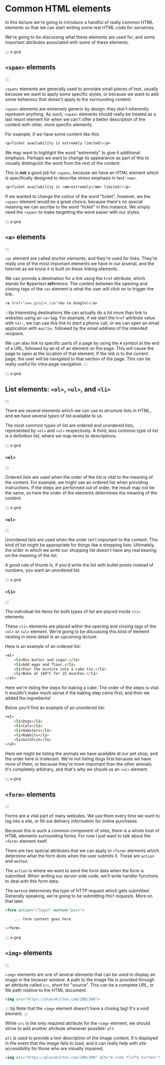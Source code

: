 # Common HTML elements

In this lecture we're going to introduce a handful of really common HTML elements so that we can start writing some real HTML code for ourselves.

We're going to be discussing what these elements are used for, and some important attributes associated with some of these elements.

::: v-pre
## `<span>` elements
:::

`<span>` elements are generally used to annotate small pieces of text, usually because we want to apply some specific styles, or because we want to add some behaviour that doesn't apply to the surrounding content.

`<span>` elements are extremely generic by design: they don't inherently represent anything. As such, `<span>` elements should really be treated as a last resort element for when we can't offer a better description of the content with other, more specific elements.

For example, if we have some content like this:

```html
<p>Ticket availability is extremely limited!</p>
```

We may want to highlight the word "extremely" to give it additional emphasis. Perhaps we want to change its appearance as part of this to visually distinguish the word from the rest of the content.

This is **not** a good job for `<span>`, because we have an HTML element which is specifically designed to describe stress emphasis in text: `<em>`.

```html
<p>Ticket availability is <em>extremely</em> limited!</p>
```

If we wanted to change the colour of the word "ticket", however, we the `<span>` element would be a great choice, because there's no special meaning we can ascribe to the word "ticket" in this instance. We simply need the `<span>` to make targetting the word easier with our styles.

::: v-pre
## `<a>` elements
:::

`<a>` element are called *anchor elements*, and they're used for links. They're really one of the most important elements we have in our arsenal, and the Internet as we know it is built on these linking elements.

We can provide a destination for a link using the `href` attribute, which stands for **h**ypertext **ref**erence. The content between the opening and closing tags of the `<a>` element is what the user will click on to trigger the link.

```html
<a href="www.google.com">Go to Google!</a>
```

:::tip Interesting destinations
We can actually do a lot more than link to websites using an `<a>` tag. For example, if we start the `href` attribute value with `tel:`, we can use this link to start a phone call, or we can open an email application with `mailto:` followed by the email address of the intended recipient.

We can also link to specific parts of a page by using the `#` symbol at the end of a URL, followed by an id of an element on the page. This will cause the page to open at the location of that element. If the link is to the current page, the user will be navigated to that section of the page. This can be really useful for intra-page navigation.
:::

::: v-pre
## List elements: `<ol>`, `<ul>`, and `<li>`
:::

There are several elements which we can use to structure lists in HTML, and we have several *types* of list available to us.

The most common types of list are ordered and unordered lists, represented by `<ol>` and `<ul>` respectively. A third, less common type of list is a definition list, where we map terms to descriptions.

::: v-pre
### `<ol>`
:::

Ordered lists are used when the order of the list is vital to the meaning of the content. For example, we might use an ordered list when providing instructions. If the steps are performed out of order, the result may not be the same, so here the order of the elements determines the meaning of the content.

::: v-pre
### `<ul>`
:::

Unordered lists are used when the order isn't important to the content. This kind of list might be appropriate for things like a shopping lists. Ultimately, the order in which we write our shopping list doesn't have any real bearing on the meaning of the list.

A good rule of thumb is, if you'd write the list with bullet points instead of numbers, you want an unordered list.

::: v-pre
### `<li>`
:::

The individual list items for both types of list are placed inside `<li>` elements.

These `<li>` elements are placed within the opening and closing tags of the `<ol>` or `<ul>` element. We're going to be discussing this kind of element nesting in more detail in an upcoming lecture.

Here is an example of an ordered list:

```html
<ol>
    <li>Mix butter and sugar.</li>
    <li>Add eggs and flour.</li>
    <li>Pour the mixture into a cake tin.</li>
    <li>Bake at 180°C for 25 minutes.</li>
</ol>
```

Here we're listing the steps for baking a cake. The order of the steps is vital. It wouldn't make much sense if the baking step came first, and then we added the ingredients!

Below you'll find an example of an unordered list:

```html
<ul>
    <li>Dogs</li>
    <li>Cats</li>
    <li>Hamsters</li>
    <li>Rabbits</li>
    <li>Goldfish</li>
</ul>
```

Here we might be listing the animals we have available at our pet shop, and the order here is irrelevant. We're not listing dogs first because we have more of them, or because they're more important than the other animals. It's completely arbitrary, and that's why we should us an `<ul>` element.

::: v-pre
## `<form>` elements
:::

Forms are a vital part of many websites. We use them every time we want to log into a site, or fill out delivery information for online purchases.

Because this is such a common component of sites, there is a whole host of HTML elements surrounding forms. For now I just want to talk about the `<form>` element itself.

There are two special attributes that we can apply to `<form>` elements which determine what the form does when the user submits it. These are `action` and `method`.

The `action` is where we want to send the form data when the form is submitted. When writing our server-side code, we'll write handler functions to deal with this form data.

The `method` determines the type of HTTP request which gets submitted. Generally speaking, we're going to be submitting `POST` requests. More on that later.

```html
<form action="/login" method="post">

    ... form content goes here

</form>
```

::: v-pre
## `<img>` elements
:::

`<img>` elements are one of several elements that can be used to display an image in the browser window. A path to the image file is provided through an attribute called `src`, short for "source". This can be a complete URL, or file path relative to the HTML document.

```html
<img src="https://placekitten.com/200/300">
```

::: tip
Note that the `<img>` element doesn't have a closing tag! It's a void element.
:::

While `src` is the only required attribute for the `<img>` element, we should strive to add another attribute whenever possible: `alt`.

`alt` is used to provide a text description of the image content. It's displayed in the event that the image fails to load, and it can really help with site accessibility for those who are visually impaired.

```html
<img src="https://placekitten.com/200/300" alt="A cute fluffy kitten!">
```